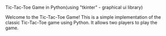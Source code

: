 Tic-Tac-Toe Game in Python(using "tkinter" - graphical ui library)

Welcome to the Tic-Tac-Toe Game! This is a simple implementation of the classic Tic-Tac-Toe game using Python. It allows two players to play the game.
